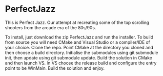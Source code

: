 # PerfectJazz

This is Perfect Jazz. Our attempt at recreating some of the top scrolling shooters from the arcade era of the 80s/90s. 

To install, just download the zip PerfectJazz and run the installer. To build from source you will need CMake and Visual Studio or a compiler/IDE of your choice. Clone the repo. Point CMake at the directory you cloned and then choose a build directory. Initialise the submodules using git submodule init, then update using git submodule update. Build the solution in CMake and then launch VS. In VS choose the release build and configure the entry point to be WinMain. Build the solution and enjoy.
